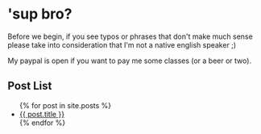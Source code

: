 # 'sup bro?

Before we begin, if you see typos or phrases that don't make much sense please take into consideration that I'm not a native english speaker ;) 

My paypal is open if you want to pay me some classes (or a beer or two).

## Post List

<ul>
  {% for post in site.posts %}
    <li>
      <a href="{{ post.url }}">{{ post.title }}</a>
    </li>
  {% endfor %}
</ul>

